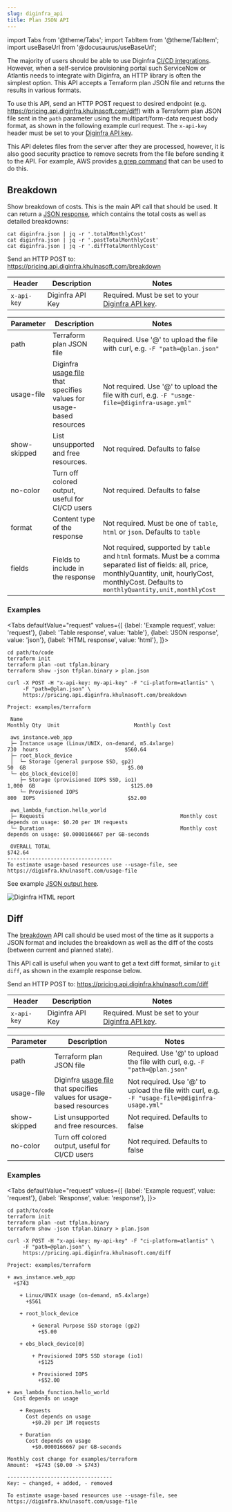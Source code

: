 ```yaml
---
slug: diginfra_api
title: Plan JSON API
---
```


import Tabs from '@theme/Tabs';
import TabItem from '@theme/TabItem';
import useBaseUrl from '@docusaurus/useBaseUrl';

The majority of users should be able to use Diginfra [CI/CD integrations](/docs/integrations/cicd/). However, when a self-service provisioning portal such ServiceNow or Atlantis needs to integrate with Diginfra, an HTTP library is often the simplest option. This API accepts a Terraform plan JSON file and returns the results in various formats.

To use this API, send an HTTP POST request to desired endpoint (e.g. https://pricing.api.diginfra.khulnasoft.com/diff) with a Terraform plan JSON file sent in the `path` parameter using the multipart/form-data request body format, as shown in the following example curl request. The `x-api-key` header must be set to your [Diginfra API key](/docs/#2-get-api-key).

This API deletes files from the server after they are processed, however, it is also good security practice to remove secrets from the file before sending it to the API. For example, AWS provides [a grep command](https://gist.github.com/alikhajeh1/f2c3f607c44dabc70c73e04d47bb1307) that can be used to do this.

## Breakdown

Show breakdown of costs. This is the main API call that should be used. It can return a [JSON response](/docs/features/json_output_format/), which contains the total costs as well as detailed breakdowns:
```
cat diginfra.json | jq -r '.totalMonthlyCost'
cat diginfra.json | jq -r '.pastTotalMonthlyCost'
cat diginfra.json | jq -r '.diffTotalMonthlyCost'
```

Send an HTTP POST to: https://pricing.api.diginfra.khulnasoft.com/breakdown

| Header | Description | Notes |
| ---       | ---         | ---   |
| `x-api-key` | Diginfra API Key | Required.  Must be set to your [Diginfra API key](/docs/#2-get-api-key). |

| Parameter | Description | Notes |
| ---       | ---         | ---   |
| path | Terraform plan JSON file | Required. Use '@' to upload the file with curl, e.g. `-F "path=@plan.json"` |
| usage-file | Diginfra [usage file](/docs/features/usage_based_resources) that specifies values for usage-based resources | Not required. Use '@' to upload the file with curl, e.g. `-F "usage-file=@diginfra-usage.yml"` |
| show-skipped | List unsupported and free resources. | Not required. Defaults to false |
| no-color | Turn off colored output, useful for CI/CD users | Not required. Defaults to false |
| format | Content type of the response | Not required.  Must be one of `table`, `html` or `json`.  Defaults to `table` |
| fields | Fields to include in the response | Not required, supported by `table` and `html` formats.  Must be a comma separated list of fields: all, price, monthlyQuantity, unit, hourlyCost, monthlyCost.  Defaults to `monthlyQuantity,unit,monthlyCost` |

### Examples

<Tabs
defaultValue="request"
values={[
{label: 'Example request', value: 'request'},
{label: 'Table response', value: 'table'},
{label: 'JSON response', value: 'json'},
{label: 'HTML response', value: 'html'},
]}>
<TabItem value="request">

  ```shell
  cd path/to/code
  terraform init
  terraform plan -out tfplan.binary
  terraform show -json tfplan.binary > plan.json

  curl -X POST -H "x-api-key: my-api-key" -F "ci-platform=atlantis" \
       -F "path=@plan.json" \
       https://pricing.api.diginfra.khulnasoft.com/breakdown
  ```

  </TabItem>
  <TabItem value="table">

  ```text
  Project: examples/terraform
  
   Name                                                           Monthly Qty  Unit                        Monthly Cost 
                                                                                                                        
   aws_instance.web_app                                                                                                 
   ├─ Instance usage (Linux/UNIX, on-demand, m5.4xlarge)                  730  hours                            $560.64 
   ├─ root_block_device                                                                                                 
   │  └─ Storage (general purpose SSD, gp2)                                50  GB                                 $5.00 
   └─ ebs_block_device[0]                                                                                               
      ├─ Storage (provisioned IOPS SSD, io1)                            1,000  GB                               $125.00 
      └─ Provisioned IOPS                                                 800  IOPS                              $52.00 
                                                                                                                        
   aws_lambda_function.hello_world                                                                                      
   ├─ Requests                                            Monthly cost depends on usage: $0.20 per 1M requests          
   └─ Duration                                            Monthly cost depends on usage: $0.0000166667 per GB-seconds   
                                                                                                                        
   OVERALL TOTAL                                                                                                $742.64 
  ----------------------------------
  To estimate usage-based resources use --usage-file, see https://diginfra.khulnasoft.com/usage-file
  ```

  </TabItem>
  <TabItem value="json">

  See example [JSON output here](/docs/features/json_output_format/).

  </TabItem>
  <TabItem value="html">
    <img src={useBaseUrl("img/screenshots/html_report.png")} alt="Diginfra HTML report" />
  </TabItem>
</Tabs>

## Diff 

The [breakdown](#breakdown) API call should be used most of the time as it supports a JSON format and includes the breakdown as well as the diff of the costs (between current and planned state).

This API call is useful when you want to get a text diff format, similar to `git diff`, as shown in the example response below.

Send an HTTP POST to: https://pricing.api.diginfra.khulnasoft.com/diff

| Header | Description | Notes |
| ---       | ---         | ---   |
| `x-api-key` | Diginfra API Key | Required.  Must be set to your [Diginfra API key](/docs/#2-get-api-key). |

| Parameter | Description | Notes |
| ---       | ---         | ---   |
| path | Terraform plan JSON file | Required. Use '@' to upload the file with curl, e.g. `-F "path=@plan.json"` |
| usage-file | Diginfra [usage file](/docs/features/usage_based_resources) that specifies values for usage-based resources | Not required. Use '@' to upload the file with curl, e.g. `-F "usage-file=@diginfra-usage.yml"` |
| show-skipped | List unsupported and free resources. | Not required. Defaults to false |
| no-color | Turn off colored output, useful for CI/CD users | Not required. Defaults to false |

### Examples

<Tabs
  defaultValue="request"
  values={[
    {label: 'Example request', value: 'request'},
    {label: 'Response', value: 'response'},
  ]}>
  <TabItem value="request">

  ```shell
  cd path/to/code
  terraform init
  terraform plan -out tfplan.binary
  terraform show -json tfplan.binary > plan.json

  curl -X POST -H "x-api-key: my-api-key" -F "ci-platform=atlantis" \
       -F "path=@plan.json" \
       https://pricing.api.diginfra.khulnasoft.com/diff
  ```

  </TabItem>
  <TabItem value="response">

  ```text
  Project: examples/terraform

  + aws_instance.web_app
    +$743

      + Linux/UNIX usage (on-demand, m5.4xlarge)
        +$561

      + root_block_device

          + General Purpose SSD storage (gp2)
            +$5.00

      + ebs_block_device[0]

          + Provisioned IOPS SSD storage (io1)
            +$125

          + Provisioned IOPS
            +$52.00

  + aws_lambda_function.hello_world
    Cost depends on usage

      + Requests
        Cost depends on usage
          +$0.20 per 1M requests

      + Duration
        Cost depends on usage
          +$0.0000166667 per GB-seconds

  Monthly cost change for examples/terraform
  Amount:  +$743 ($0.00 -> $743)

  ----------------------------------
  Key: ~ changed, + added, - removed

  To estimate usage-based resources use --usage-file, see https://diginfra.khulnasoft.com/usage-file
  ```

  </TabItem>
</Tabs>
